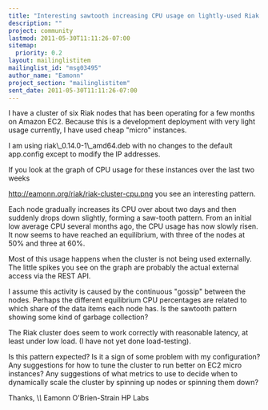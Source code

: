 ```yaml
---
title: "Interesting sawtooth increasing CPU usage on lightly-used Riak cluster	on EC2 micro instances.  Is this expected?"
description: ""
project: community
lastmod: 2011-05-30T11:11:26-07:00
sitemap:
  priority: 0.2
layout: mailinglistitem
mailinglist_id: "msg03495"
author_name: "Eamonn"
project_section: "mailinglistitem"
sent_date: 2011-05-30T11:11:26-07:00
---
```



I have a cluster of six Riak nodes that has been operating for a few 
months on Amazon EC2. Because this is a development deployment with 
very light usage currently, I have used cheap "micro" instances.


I am using riak\\_0.14.0-1\\_amd64.deb with no changes to the default 
app.config except to modify the IP addresses.


If you look at the graph of CPU usage for these instances over the last 
two weeks

 http://eamonn.org/riak/riak-cluster-cpu.png
you see an interesting pattern.

Each node gradually increases its CPU over about two days and then 
suddenly drops down slightly, forming a saw-tooth pattern. From an 
initial low average CPU several months ago, the CPU usage has now slowly 
risen. It now seems to have reached an equilibrium, with three of the 
nodes at 50% and three at 60%.


Most of this usage happens when the cluster is not being used 
externally. The little spikes you see on the graph are probably the 
actual external access via the REST API.


I assume this activity is caused by the continuous "gossip" between the 
nodes. Perhaps the different equilibrium CPU percentages are related to 
which share of the data items each node has. Is the sawtooth pattern 
showing some kind of garbage collection?


The Riak cluster does seem to work correctly with reasonable latency, at 
least under low load. (I have not yet done load-testing).


Is this pattern expected? Is it a sign of some problem with my 
configuration? Any suggestions for how to tune the cluster to run 
better on EC2 micro instances? Any suggestions of what metrics to use 
to decide when to dynamically scale the cluster by spinning up nodes or 
spinning them down?


Thanks,
\\_\\_
Eamonn O'Brien-Strain
HP Labs

